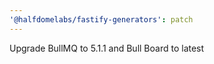 ```yaml
---
'@halfdomelabs/fastify-generators': patch
---
```


Upgrade BullMQ to 5.1.1 and Bull Board to latest
